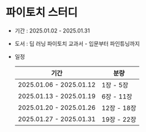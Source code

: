 # 파이토치 스터디

- 기간 : 2025.01.02 - 2025.01.31
- 도서 : 딥 러닝 파이토치 교과서 - 입문부터 파인튜닝까지
- 일정
    
    
    | 기간 | 분량 |
    | --- | --- |
    | 2025.01.06 - 2025.01.12 | 1장 - 5장 |
    | 2025.01.13 - 2025.01.19 | 6장 - 11장 |
    | 2025.01.20 - 2025.01.26 | 12장 - 18장 |
    | 2025.01.27 - 2025.01.31 | 19장 - 22장 |
    
